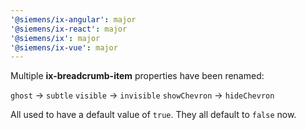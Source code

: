 ```yaml
---
'@siemens/ix-angular': major
'@siemens/ix-react': major
'@siemens/ix': major
'@siemens/ix-vue': major
---
```


Multiple **ix-breadcrumb-item** properties have been renamed:

`ghost` -> `subtle`
`visible` -> `invisible`
`showChevron` -> `hideChevron`

All used to have a default value of `true`. They all default to `false` now.
